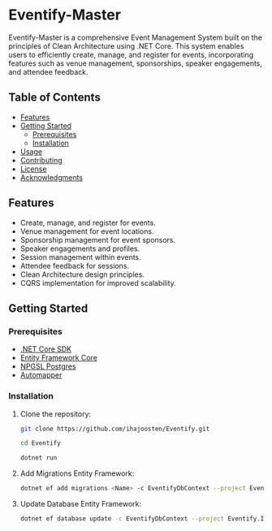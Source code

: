 # Eventify-Master

Eventify-Master is a comprehensive Event Management System built on the principles of Clean Architecture using .NET Core. This system enables users to efficiently create, manage, and register for events, incorporating features such as venue management, sponsorships, speaker engagements, and attendee feedback.

## Table of Contents
- [Features](#features)
- [Getting Started](#getting-started)
  - [Prerequisites](#prerequisites)
  - [Installation](#installation)
- [Usage](#usage)
- [Contributing](#contributing)
- [License](#license)
- [Acknowledgments](#acknowledgments)

## Features

- Create, manage, and register for events.
- Venue management for event locations.
- Sponsorship management for event sponsors.
- Speaker engagements and profiles.
- Session management within events.
- Attendee feedback for sessions.
- Clean Architecture design principles.
- CQRS implementation for improved scalability.

## Getting Started

### Prerequisites

- [.NET Core SDK](https://dotnet.microsoft.com/download)
- [Entity Framework Core](https://docs.microsoft.com/en-us/ef/core/)
- [NPGSL Postgres](https://www.npgsql.org/)
- [Automapper](https://automapper.org/)

### Installation

1. Clone the repository:

   ```bash
   git clone https://github.com/ihajoosten/Eventify.git
   ```
   ```bash
   cd Eventify
   ```
   ```bash
   dotnet run
   ```

2. Add Migrations Entity Framework:
      
   ```bash
   dotnet ef add migrations <Name> -c EventifyDbContext --project Eventify.Infrastructure --startup-project Eventify.Api
   ```

2. Update Database Entity Framework:
   ```bash
   dotnet ef database update -c EventifyDbContext --project Eventify.Infrastructure --startup-project Eventify.Api
   ```
